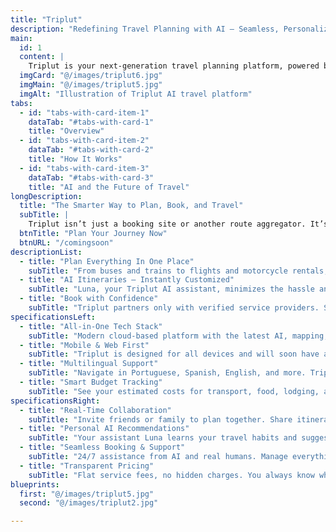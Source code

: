 ```yaml
---
title: "Triplut"
description: "Redefining Travel Planning with AI – Seamless, Personalized, and Truly Modern"
main:
  id: 1
  content: |
    Triplut is your next-generation travel planning platform, powered by artificial intelligence and built for real humans craving smarter, simpler, and more inspiring journeys. Whether your dream trip is across Brazil or the world, Triplut brings all transport types, local expertise, and intuitive technology together so you can plan, book, and experience your adventure with absolute confidence.
  imgCard: "@/images/triplut6.jpg"
  imgMain: "@/images/triplut5.jpg"
  imgAlt: "Illustration of Triplut AI travel platform"
tabs:
  - id: "tabs-with-card-item-1"
    dataTab: "#tabs-with-card-1"
    title: "Overview"
  - id: "tabs-with-card-item-2"
    dataTab: "#tabs-with-card-2"
    title: "How It Works"
  - id: "tabs-with-card-item-3"
    dataTab: "#tabs-with-card-3"
    title: "AI and the Future of Travel"
longDescription:
  title: "The Smarter Way to Plan, Book, and Travel"
  subTitle: |
    Triplut isn’t just a booking site or another route aggregator. It’s an intelligent travel partner that listens, learns, and crafts trips around YOU. Powered by our AI assistant Luna, Triplut finds the best options for transport, lodging, experiences, and even food—while adapting everything to your preferences, budget, and desired comfort. With Triplut, you finally travel your way—worry-free and full of discovery.
  btnTitle: "Plan Your Journey Now"
  btnURL: "/comingsoon"
descriptionList:
  - title: "Plan Everything In One Place"
    subTitle: "From buses and trains to flights and motorcycle rentals, compare and combine every major transport option in Brazil and beyond."
  - title: "AI Itineraries – Instantly Customized"
    subTitle: "Luna, your Triplut AI assistant, minimizes the hassle and maximizes the joy. Get a ready-to-go schedule based on your style, time, and budget—with real-time updates if your plans change."
  - title: "Book with Confidence"
    subTitle: "Triplut partners only with verified service providers. See clear prices, book securely, and manage reservations in seconds."
specificationsLeft:
  - title: "All-in-One Tech Stack"
    subTitle: "Modern cloud-based platform with the latest AI, mapping, and payment integrations."
  - title: "Mobile & Web First"
    subTitle: "Triplut is designed for all devices and will soon have a companion mobile app for travelers on the go."
  - title: "Multilingual Support"
    subTitle: "Navigate in Portuguese, Spanish, English, and more. Triplut welcomes travelers from around the globe."
  - title: "Smart Budget Tracking"
    subTitle: "See your estimated costs for transport, food, lodging, and activities upfront—no surprises."
specificationsRight:
  - title: "Real-Time Collaboration"
    subTitle: "Invite friends or family to plan together. Share itineraries, split costs, and adjust details collaboratively."
  - title: "Personal AI Recommendations"
    subTitle: "Your assistant Luna learns your travel habits and suggests new destinations, experiences, or hidden gems just for you."
  - title: "Seamless Booking & Support"
    subTitle: "24/7 assistance from AI and real humans. Manage everything in your dashboard, and get help anytime, anywhere."
  - title: "Transparent Pricing"
    subTitle: "Flat service fees, no hidden charges. You always know what you pay for."
blueprints:
  first: "@/images/triplut5.jpg"
  second: "@/images/triplut2.jpg"

---
```

